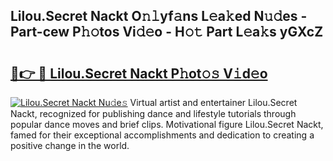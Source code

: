 ## Lilou.Secret Nackt O𝚗𝚕yf𝚊ns L𝚎a𝚔ed N𝚞𝚍es - Part-cew P𝚑𝚘tos Vi𝚍𝚎o - H𝚘𝚝 Part L𝚎a𝚔s yGXcZ

# <h2><a href="http://kfd9qa.oniu.top/?m=Lilou.Secret+Nackt">🔗👉 🔴 Lilou.Secret Nackt P𝚑ot𝚘𝚜 V𝚒d𝚎o</a></h2>

[![Lilou.Secret Nackt Nu𝚍e𝚜](https://i.imgur.com/0qMVB7G.gif)](http://kfd9qa.oniu.top/?m=Lilou.Secret+Nackt)
Virtual artist and entertainer Lilou.Secret Nackt, recognized for publishing dance and lifestyle tutorials through popular dance moves and brief clips. Motivational figure Lilou.Secret Nackt, famed for their exceptional accomplishments and dedication to creating a positive change in the world.  
